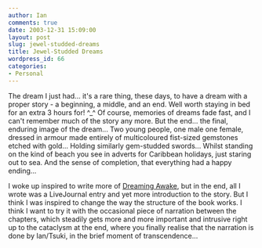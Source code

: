 ```yaml
---
author: Ian
comments: true
date: 2003-12-31 15:09:00
layout: post
slug: jewel-studded-dreams
title: Jewel-Studded Dreams
wordpress_id: 66
categories:
- Personal
---
```


The dream I just had... it's a rare thing, these days, to have a dream with a proper story - a beginning, a middle, and an end.  Well worth staying in bed for an extra 3 hours for! ^_^  Of course, memories of dreams fade fast, and I can't remember much of the story any more.  But the end...  the final, enduring image of the dream...  Two young people, one male one female, dressed in armour made entirely of multicoloured fist-sized gemstones etched with gold...  Holding similarly gem-studded swords...  Whilst standing on the kind of beach you see in adverts for Caribbean holidays, just staring out to sea.  And the sense of completion, that everything had a happy ending...  

I woke up inspired to write more of <a href="/fiction/dreaming-awake/">Dreaming Awake</a>, but in the end, all I wrote was a LiveJournal entry and yet more introduction to the story.  But I think I was inspired to change the way the structure of the book works.  I think I want to try it with the occasional piece of narration between the chapters, which steadily gets more and more important and intrusive right up to the cataclysm at the end, where you finally realise that the narration is done by Ian/Tsuki, in the brief moment of transcendence...
